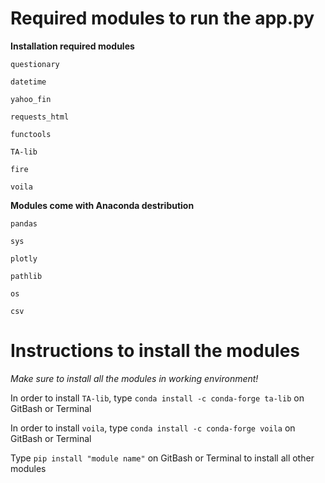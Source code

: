 # Required modules to run the app.py
**Installation required modules**

`questionary`

`datetime`

`yahoo_fin`

`requests_html`

`functools`

`TA-lib`

`fire`

`voila`

**Modules come with Anaconda destribution**

`pandas`

`sys`

`plotly`

`pathlib`

`os`

`csv`

# Instructions to install the modules
*Make sure to install all the modules in working environment!*

In order to install `TA-lib`, type `conda install -c conda-forge ta-lib` on GitBash or Terminal

In order to install `voila`, type `conda install -c conda-forge voila` on GitBash or Terminal

Type `pip install "module name"` on GitBash or Terminal to install all other modules
